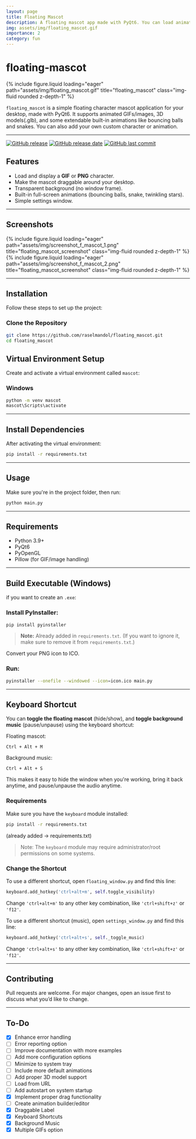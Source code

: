 ```yaml
---
layout: page
title: Floating Mascot
description: A floating mascot app made with PyQt6. You can load animated GIFs or images.
img: assets/img/floating_mascot.gif
importance: 2
category: fun
---
```


# floating-mascot

<div class="row">
    <div class="col-sm mt-3 mt-md-0">
        {% include figure.liquid loading="eager" path="assets/img/floating_mascot.gif" title="floating_mascot" class="img-fluid rounded z-depth-1" %}
    </div>
</div>

`floating_mascot` is a simple floating character mascot application for your desktop, made with PyQt6. It supports animated GIFs/images, 3D models(.glb), and some extendable built-in animations like bouncing balls and snakes. You can also add your own custom character or animation.


---

[![GitHub release](https://img.shields.io/github/v/release/raselmandol/floating_mascot)](#) [![GitHub release date](https://img.shields.io/github/release-date/raselmandol/floating_mascot)](#) [![GitHub last commit](https://img.shields.io/github/last-commit/raselmandol/floating_mascot)](#)


## Features

- Load and display a **GIF** or **PNG** character.
- Make the mascot draggable around your desktop.
- Transparent background (no window frame).
- Built-in full-screen animations (bouncing balls, snake, twinkling stars).
- Simple settings window.


---

## Screenshots

<div class="row">
    <div class="col-sm mt-3 mt-md-0">
        {% include figure.liquid loading="eager" path="assets/img/screenshot_f_mascot_1.png" title="floating_mascot_screenshot" class="img-fluid rounded z-depth-1" %}
    </div>
    <div class="col-sm mt-3 mt-md-0">
        {% include figure.liquid loading="eager" path="assets/img/screenshot_f_mascot_2.png" title="floating_mascot_screenshot" class="img-fluid rounded z-depth-1" %}
    </div>
</div>

---

## Installation

Follow these steps to set up the project:

### Clone the Repository

```bash
git clone https://github.com/raselmandol/floating_mascot.git
cd floating_mascot
```

## Virtual Environment Setup

Create and activate a virtual environment called `mascot`:

### Windows

```bash
python -m venv mascot
mascot\Scripts\activate
```

---

##  Install Dependencies

After activating the virtual environment:

```bash
pip install -r requirements.txt
```

---
## Usage

Make sure you're in the project folder, then run:

```bash
python main.py
```

---


##  Requirements

- Python 3.9+
- PyQt6
- PyOpenGL
- Pillow (for GIF/image handling)

---

##  Build Executable (Windows)

if you want to create an `.exe`:

### Install PyInstaller:
   ```bash
   pip install pyinstaller
   ```

> **Note:** Already added in `requirements.txt`. (If you want to ignore it, make sure to remove it from `requirements.txt`.)


Convert your PNG icon to ICO.

### Run:
   ```bash
   pyinstaller --onefile --windowed --icon=icon.ico main.py
   ```

---

## Keyboard Shortcut

You can **toggle the floating mascot** (hide/show), and **toggle background music** (pause/unpause) using the keyboard shortcut:

Floating mascot:
```
Ctrl + Alt + M
```
Background music:
```
Ctrl + Alt + S
```


This makes it easy to hide the window when you're working, bring it back anytime, and pause/unpause the audio anytime.

### Requirements

Make sure you have the `keyboard` module installed:

```bash
pip install -r requirements.txt
```
(already added -> requirements.txt)

> Note: The `keyboard` module may require administrator/root permissions on some systems.

### Change the Shortcut

To use a different shortcut, open `floating_window.py` and find this line:

```python
keyboard.add_hotkey('ctrl+alt+m', self.toggle_visibility)
```
Change `'ctrl+alt+m'` to any other key combination, like `'ctrl+shift+z'` or `'f12'`.

To use a different shortcut (music), open `settings_window.py` and find this line:

```python
keyboard.add_hotkey('ctrl+alt+s', self._toggle_music)
```

Change `'ctrl+alt+s'` to any other key combination, like `'ctrl+shift+z'` or `'f12'`.

---

## Contributing

Pull requests are welcome. For major changes, open an issue first to discuss what you’d like to change.

---

## To-Do

- [x]  Enhance error handling  
- [ ]  Error reporting option
- [ ]  Improve documentation with more examples  
- [ ]  Add more configuration options  
- [ ]  Minimize to system tray  
- [ ]  Include more default animations  
- [ ]  Add proper 3D model support  
- [ ]  Load from URL  
- [ ]  Add autostart on system startup  
- [x]  Implement proper drag functionality  
- [ ]  Create animation builder/editor  
- [x]  Draggable Label
- [x]  Keyboard Shortcuts
- [x]  Background Music 
- [x]  Multiple GIFs option